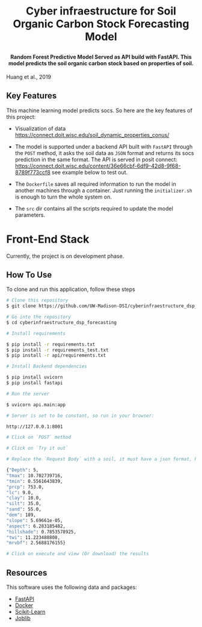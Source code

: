 <h1 align="center">

  Cyber infraestructure for Soil Organic Carbon Stock Forecasting Model
  <br>
</h1>

<h4 align="center">Random Forest Predictive Model Served as API build with FastAPI. This model predicts the soil organic carbon stock based on properties of soil.
</h4>

Huang et al., 2019

## Key Features

This machine learning model predicts socs. So here are the key features of this project:
* Visualization of data https://connect.doit.wisc.edu/soil_dynamic_properties_conus/
* The model is supported under a backend API built with `FastAPI` through the `POST` method, it asks the soil data as `JSON` format and returns its socs prediction in the same format. The API is served in posit connect: https://connect.doit.wisc.edu/content/36e66cbf-6df9-42d8-9f68-8789f773ccf8 see example below to test out.

* The `Dockerfile` saves all required information to run the model in another machines through a container. Just running the `initializer.sh` is enough to turn the whole system on.

* The `src` dir contains all the scripts required to update the model parameters.


<h1> Front-End Stack</h1>

Currently, the project is on development phase.  

## How To Use

To clone and run this application, follow these steps

```bash
# Clone this repository
$ git clone https://github.com/UW-Madison-DSI/cyberinfraestructure_dsp_forecasting.git

# Go into the repository
$ cd cyberinfraestructure_dsp_forecasting

# Install requirements

$ pip install -r requirements.txt
$ pip install -r requirements_test.txt
$ pip install -r api/requirements.txt

# Install Backend dependencies

$ pip install uvicorn
$ pip install fastapi

# Run the server

$ uvicorn api.main:app

# Server is set to be constant, so run in your browser:

http://127.0.0.1:8001 

# Click on `POST` method

# Click on `Try it out`

# Replace the `Request Body` with a soil, it must have a json format, here is an example:

{"Depth": 5,
"tmax": 10.702739716,
"tmin": 0.5561643839,
"prcp": 753.0,
"lc": 9.0,
"clay": 10.0,
"silt": 35.0,
"sand": 55.0,
"dem": 189,
"slope": 5.69661e-05,
"aspect": 6.283185482, 
"hillshade": 0.7853578925,
"twi": 11.223488808, 
"mrvbf": 2.5688176155}

# Click on execute and view (Or download) the results

```

## Resources

This software uses the following data and packages:

- [FastAPI](https://fastapi.tiangolo.com)
- [Docker](https://www.docker.com)
- [Scikit-Learn](https://scikit-learn.org/stable/)
- [Joblib](https://joblib.readthedocs.io/en/latest/)
